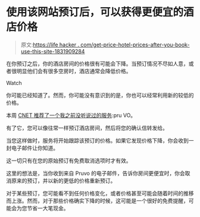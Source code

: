 # 使用该网站预订后，可以获得更便宜的酒店价格

> 原文:[https://life hacker . com/get-price-hotel-prices-after-you-book-use-this-site-1831909284](https://lifehacker.com/get-cheaper-hotel-prices-after-you-book-using-this-site-1831909284)

在你预订之后，你的酒店房间的价格很有可能会下降。当预订情况不尽如人意，或者很明显他们会有很多空房时，酒店通常会降低价格。

Watch

你可能已经知道了。然而，你可能没有意识到的是，你也可以经常利用新的较低的价格。

本周 [CNET 推荐了一个我之前没听说过的服务](https://www.cnet.com/how-to/use-pruvo-to-score-lower-hotel-prices-after-you-book/):pru VO。

有了它，您可以像往常一样预订酒店房间，然后将您的确认信转发给。

当您这样做时，服务将开始跟踪该预订的价格。如果它发现价格下降，你会收到一封电子邮件让你知道。

这一切只有在您的原始预订有免费取消选项时才有效。

这里的想法是，当你收到来自 Pruvo 的电子邮件，告诉你房间更便宜时，你会取消原来的预订，并以新的更低的价格重新预订。

对于某些预订，您可能看不到任何价格变化，或者价格甚至可能会随着时间的推移而上涨。然而，对于那些价格确实下降的时候，这可能是一个很好的免费提醒，可能会为您节省一大笔现金。